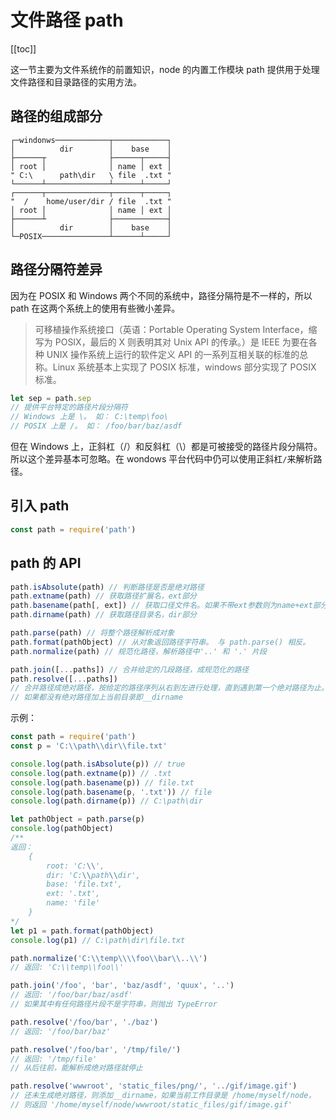 # 文件路径 path

[[toc]]

这一节主要为文件系统作的前置知识，node 的内置工作模块 path 提供用于处理文件路径和目录路径的实用方法。

## 路径的组成部分

```
┌─windonws────────────┬────────────┐
│          dir        │    base    │
├──────┬              ├──────┬─────┤
│ root │              │ name │ ext │
" C:\      path\dir   \ file  .txt "
└──────┴──────────────┴──────┴─────┘
┌──────┬──────────────┬──────┬─────┐
"  /    home/user/dir / file  .txt "
│ root │              │ name │ ext │
├──────┴              ├────────────┤
│          dir        │    base    │
└─POSIX───────────────┴──────┴─────┘
```

## 路径分隔符差异

因为在 POSIX 和 Windows 两个不同的系统中，路径分隔符是不一样的，所以 path 在这两个系统上的使用有些微小差异。

> 可移植操作系统接口（英语：Portable Operating System Interface，缩写为 POSIX，最后的 X 则表明其对 Unix API 的传承。）是 IEEE 为要在各种 UNIX 操作系统上运行的软件定义 API 的一系列互相关联的标准的总称。Linux 系统基本上实现了 POSIX 标准，windows 部分实现了 POSIX 标准。

```js
let sep = path.sep
// 提供平台特定的路径片段分隔符
// Windows 上是 \。 如： C:\temp\foo\
// POSIX 上是 /。 如： /foo/bar/baz/asdf
```

但在 Windows 上，正斜杠（/）和反斜杠（\）都是可被接受的路径片段分隔符。所以这个差异基本可忽略。在 wondows 平台代码中仍可以使用正斜杠`/`来解析路径。

## 引入 path

```js
const path = require('path')
```

## path 的 API

```js
path.isAbsolute(path) // 判断路径是否是绝对路径
path.extname(path) // 获取路径扩展名，ext部分
path.basename(path[, ext]) // 获取口径文件名。如果不带ext参数则为name+ext部分，如果带了ext参数，则只输出name部分
path.dirname(path) // 获取路径目录名，dir部分

path.parse(path) // 将整个路径解析成对象
path.format(pathObject) // 从对象返回路径字符串。 与 path.parse() 相反。
path.normalize(path) // 规范化路径，解析路径中'..' 和 '.' 片段

path.join([...paths]) // 合并给定的几段路径，成规范化的路径
path.resolve([...paths])
// 合并路径成绝对路径，按给定的路径序列从右到左进行处理，直到遇到第一个绝对路径为止。
// 如果都没有绝对路径加上当前目录即__dirname
```

示例：

```js
const path = require('path')
const p = 'C:\\path\\dir\\file.txt'

console.log(path.isAbsolute(p)) // true
console.log(path.extname(p)) // .txt
console.log(path.basename(p)) // file.txt
console.log(path.basename(p, '.txt')) // file
console.log(path.dirname(p)) // C:\path\dir

let pathObject = path.parse(p)
console.log(pathObject)
/**
返回：
    { 
        root: 'C:\\',
        dir: 'C:\\path\\dir',
        base: 'file.txt',
        ext: '.txt',
        name: 'file'
    }
*/
let p1 = path.format(pathObject)
console.log(p1) // C:\path\dir\file.txt
```

```js
path.normalize('C:\\temp\\\\foo\\bar\\..\\')
// 返回: 'C:\\temp\\foo\\'
```

```js
path.join('/foo', 'bar', 'baz/asdf', 'quux', '..')
// 返回: '/foo/bar/baz/asdf'
// 如果其中有任何路径片段不是字符串，则抛出 TypeError
```

```js
path.resolve('/foo/bar', './baz')
// 返回: '/foo/bar/baz'

path.resolve('/foo/bar', '/tmp/file/')
// 返回: '/tmp/file'
// 从后往前，能解析成绝对路径就停止

path.resolve('wwwroot', 'static_files/png/', '../gif/image.gif')
// 还未生成绝对路径，则添加__dirname，如果当前工作目录是 /home/myself/node，
// 则返回 '/home/myself/node/wwwroot/static_files/gif/image.gif'
```
